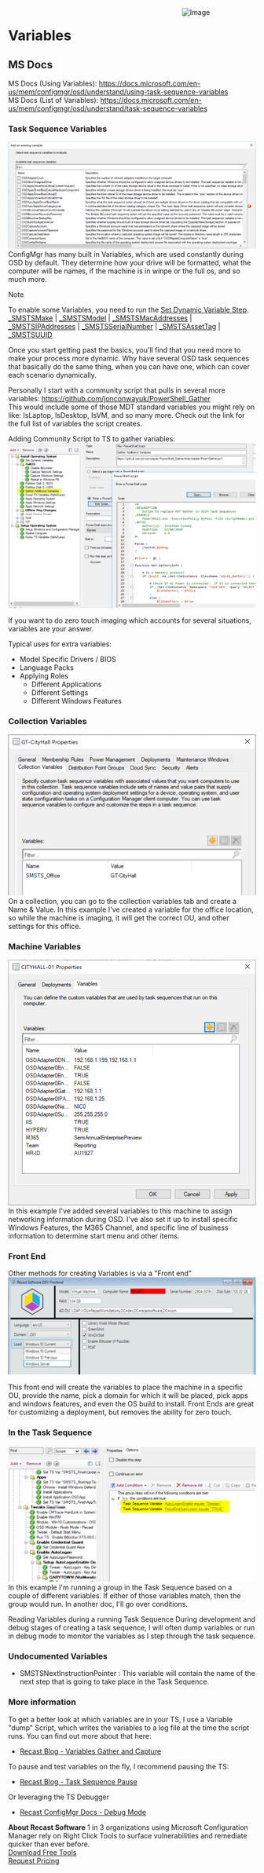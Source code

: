 <img style="float: right;" src="https://docs.recastsoftware.com/media/Recast-Logo-Dark_Horizontal_nav.png"  alt="Image" height="43" width="150">

# Variables

## MS Docs

MS Docs (Using Variables): <https://docs.microsoft.com/en-us/mem/configmgr/osd/understand/using-task-sequence-variables>  
MS Docs (List of Variables): <https://docs.microsoft.com/en-us/mem/configmgr/osd/understand/task-sequence-variables>  

### Task Sequence Variables

[![Variables 1](media/Variables01.png)](media/Variables01.png)  
ConfigMgr has many built in Variables, which are used constantly during OSD by default.  They determine how your drive will be formatted, what the computer will be names, if the machine is in winpe or the full os, and so much more.

> [!NOTE]
> To enable some Variables, you need to run the [Set Dynamic Variable Step](https://docs.microsoft.com/en-us/mem/configmgr/osd/understand/task-sequence-steps#variables-for-set-dynamic-variables).  
 [_SMSTSMake](https://docs.microsoft.com/en-us/mem/configmgr/osd/understand/task-sequence-variables#SMSTSMake) | [_SMSTSModel](https://docs.microsoft.com/en-us/mem/configmgr/osd/understand/task-sequence-variables#SMSTSModel) | [_SMSTSMacAddresses](https://docs.microsoft.com/en-us/mem/configmgr/osd/understand/task-sequence-variables#SMSTSMacAddresses) | [_SMSTSIPAddresses](https://docs.microsoft.com/en-us/mem/configmgr/osd/understand/task-sequence-variables#SMSTSIPAddresses) | [_SMSTSSerialNumber](https://docs.microsoft.com/en-us/mem/configmgr/osd/understand/task-sequence-variables#SMSTSSerialNumber) | [_SMSTSAssetTag](https://docs.microsoft.com/en-us/mem/configmgr/osd/understand/task-sequence-variables#SMSTSAssetTag) | [_SMSTSUUID](https://docs.microsoft.com/en-us/mem/configmgr/osd/understand/task-sequence-variables#SMSTSUUID)

Once you start getting past the basics, you'll find that you need more to make your process more dynamic.  Why have several OSD task sequences that basically do the same thing, when you can have one, which can cover each scenario dynamically.

Personally I start with a community script that pulls in several more variables: <https://github.com/jonconwayuk/PowerShell_Gather>  
This would include some of those MDT standard variables you might rely on like: IsLaptop, IsDesktop, IsVM, and so many more.  Check out the link for the full list of variables the script creates.

Adding Community Script to TS to gather variables:
[![Variables 6](media/Variables06.png)](media/Variables06.png)  

If you want to do zero touch imaging which accounts for several situations, variables are your answer.

Typical uses for extra variables:

- Model Specific Drivers / BIOS
- Language Packs
- Applying Roles
  - Different Applications
  - Different Settings
  - Different Windows Features

### Collection Variables

[![Variables 2](media/Variables02.png)](media/Variables02.png)  
On a collection, you can go to the collection variables tab and create a Name & Value.  In this example I've created a variable for the office location, so while the machine is imaging, it will get the correct OU, and other settings for this office.

### Machine Variables

[![Variables 3](media/Variables03.png)](media/Variables03.png)
In this example I've added several variables to this machine to assign networking information during OSD.  I've also set it up to install specific Windows Features, the M365 Channel, and specific line of business information to determine start menu and other items.

### Front End

Other methods for creating Variables is via a "Front end"
[![Variables 4](media/Variables04.jpg)](media/Variables04.jpg)

This front end will create the variables to place the machine in a specific OU, provide the name, pick a domain for which it will be placed, pick apps and windows features, and even the OS build to install.  Front Ends are great for customizing a deployment, but removes the ability for zero touch.

### In the Task Sequence

[![Variables 5](media/Variables05.png)](media/Variables05.png)
In this example I'm running a group in the Task Sequence based on a couple of different variables.  If either of those variables match, then the group would run.  In another doc, I'll go over conditions.

Reading Variables during a running Task Sequence
During development and debug stages of creating a task sequence, I will often dump variables or run in debug mode to monitor the variables as I step through the task sequence.

### Undocumented Variables

- SMSTSNextInstructionPointer : This variable will contain the name of the next step that is going to take place in the Task Sequence.

### More information

To get a better look at which variables are in your TS, I use a Variable "dump" Script, which writes the variables to a log file at the time the script runs.  You can find out more about that here:

- [Recast Blog - Variables Gather and Capture](https://www.recastsoftware.com/blog/a-week-of-task-sequence-tips-day-03)

To pause and test variables on the fly, I recommend pausing the TS:

- [Recast Blog - Task Sequence Pause](https://www.recastsoftware.com/blog/a-week-of-task-sequence-tips-day-02)

Or leveraging the TS Debugger

- [Recast ConfigMgr Docs - Debug Mode](SCCM-TaskSequence-Debugger.md)

**About Recast Software**
1 in 3 organizations using Microsoft Configuration Manager rely on Right Click Tools to surface vulnerabilities and remediate quicker than ever before.  
[Download Free Tools](https://www.recastsoftware.com/?utm_source=cmdocs&utm_medium=referral&utm_campaign=cmdocs#formarea)  
[Request Pricing](https://www.recastsoftware.com/pricing?utm_source=cmdocs&utm_medium=referral&utm_campaign=cmdocs)
